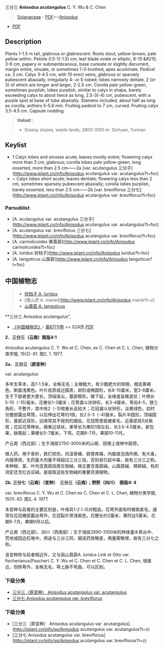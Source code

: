 三分三 **Anisodus acutangulus** C. Y. Wu & C. Chen

> [Solanaceae](http://www.iplant.cn/info/Solanaceae?t=foc) - [PDF](http://www.iplant.cn/foc/pdf/Solanaceae.pdf)>>[Anisodus](http://www.iplant.cn/info/Anisodus?t=foc)
 - [PDF](http://www.iplant.cn/foc/pdf/Anisodus.pdf)

## Description

Plants 1-1.5 m tall, glabrous or glabrescent. Roots stout, yellow-brown, pale yellow within. Petiole 0.5-1(-1.5) cm; leaf blade ovate or elliptic, 8-15 &amp;#215; 3-6 cm, papery or submembranous, base cuneate or slightly decurrent, margin entire, sinuate, or sometimes 1-3-toothed, apex acuminate. Pedicel ca. 2 cm. Calyx 3-4.5 cm, with 10 erect veins, glabrous or sparsely pubescent abaxially, irregularly 4- or 5-lobed; lobes narrowly deltate, 2 (or 3) of which are longer and larger, 2-2.5 cm. Corolla pale yellow-green, sometimes purplish; lobes purplish, similar to calyx in shape, barely exceeding calyx to about twice as long, 2.5-3(-4) cm, pubescent, with a purple spot at base of tube abaxially. Stamens included, about half as long as corolla; anthers 5-5.6 mm. Fruiting pedicel to 7 cm, curved. Fruiting calyx 3.5-4.5 cm. Capsule nodding.

> **Habait** : 
>* Grassy slopes, waste lands; 2800-3100 m. Sichuan, Yunnan

## Keylist

* 1 Calyx lobes and sinuses acute; leaves mostly entire; flowering calyx more than 3 cm, glabrous; corolla lobes pale yellow-green, long exserted, more than 2.5 cm——2a [var. acutangulus 三分子](http://www.iplant.cn/info/Anisodus acutangulus var. acutangulus?t=foc)
* ~ Calyx lobes short acute; leaves dentate; flowering calyx less than 2 cm, sometimes sparsely pubescent abaxially; corolla lobes purplish, barely exserted, less than 2.5 cm——2b [var. breviflorus 三分七](http://www.iplant.cn/info/Anisodus acutangulus var. breviflorus?t=foc)

### Parsublist

* [A.  acutangulus var. acutangulus  三分子](http://www.iplant.cn/info/Anisodus acutangulus var. acutangulus?t=foc)
* [A.  acutangulus var. breviflorus  三分七](http://www.iplant.cn/info/Anisodus acutangulus var. breviflorus?t=foc)
* [A.  carniolicoides  赛莨菪](http://www.iplant.cn/info/Anisodus carniolicoides?t=foc)
* [A.  luridus  铃铛子](http://www.iplant.cn/info/Anisodus luridus?t=foc)
* [A.  tanguticus  山莨菪](http://www.iplant.cn/info/Anisodus tanguticus?t=foc)

## 中国植物志

> * [铃铛子  A.  luridus](Anisodus-luridus-铃铛子.md)
> * [搜山虎  A.  mairei](http://www.iplant.cn/info/Anisodus mairei?t=z)
> * [山莨菪  A.  tanguticus](Anisodus-tanguticus-山莨菪.md)

**三分三 Anisodus acutangulus",

* [《中国植物志》](http://www.iplant.cn/frps)- [第67(1)卷](http://www.iplant.cn/frps/vol/67(1)) >> 024页 [PDF](http://www.iplant.cn/frps/pdf/67(1)/024a.pdf)

**2．三分三（云南）图版4:1**

Anisodus acutangulus C. Y. Wu et C. Chen, ex C. Chen et C. L. Chen, 植物分类学报, 15(2): 61. 图2, 1. 1977.

**2a．三分三（原变种）**

var. acutangulus

多年生草本，高1-1.5米，全株无毛；主根粗大，有少数肥大的侧根，根皮黄褐色，断面浅黄色。叶片纸质或近膜质，卵形或椭圆形，长8-15厘米，宽3-6厘米，生于下部者更大更长，顶端渐尖，基部楔形，微下延，全缘或呈微波状；叶柄长5-10（-15)毫米。花梗长1-3厘米；花萼漏斗状钟形，长3-4厘米，萼齿4-5，狭三角形，不整齐，其中有2（-3)枚极长且较大；花冠漏斗状钟形，淡黄绿色，初时仅檐部露出萼筒，以后伸出花萼约1倍，长2.5-3（-4)厘米，裂片半圆形，顶端圆形，基部近耳形，边缘常具不规则的细齿，花冠筒里面被柔毛，近基部具5对紫斑；花后花萼伸长。蒴果近球状，果萼长为果的1倍左右，长3.5-4.5厘米，紧包果，脉隆起；果梗长5-7厘米，下弯。花期6-7月，果期10-11月。

产云南（西北部）；生于海拔2750-3000米的山坡、田埂上或林中路旁。

根入药，用于骨折，跌打损伤，风湿骨痛、肠胃疼痛，内服或泡酒外擦。有大毒，内服慎用，生药最大剂量不得超过三分三钱，否则易引起中毒，故有三分三之称。本种根、茎、叶均含莨菪烷类生物碱，根主要含莨菪碱、山莨菪碱、樟柳碱、有的测定还含红古豆碱。是提取这些生物碱的重要资源植物。

**2b. 三分七（云南）（变种）　三分三（云南）；野箊（四川）　图版4: 4**

var. breviflorus C. Y. Wu et C. Chen ex C. Chen et C. L. Chen, 植物分类学报, 15(1): 63. 图2, 4. 1977.

本变种与前者的主要区别是，叶缘具1-2 (-3)对粗齿，花萼外面有时被疏柔毛，通常仅花冠檐部露出萼外，花冠裂片带浅紫色，花梗长约2厘米，果时达5厘米。花期6-7月，果期9月以后。

产云南（西北部）、四川（西南部）；生于海拔2890-3100米的林缘灌木草丛中、荒地或田边石堆中。用途与三分三同，据说药效略差，用量需略增，故有三分七之称。

该变种除与前者相近外，又与丽山莨菪A. luridus Link et Otto var. fischerianus(Pascher) C. Y. Wu et C. Chen et C. Chen et C. L. Chen, 很接近，但除萼外，全株无毛，萼上脉不弯曲，可以区别。

### 下级分类
* [三分三（原变种）  Anisodus acutangulus var. acutangulus](Anisodus-acutangulus-var-acutangulus-三分子(原变种).md)
* [三分七  Anisodus acutangulus var. breviflorus](Anisodus-acutangulus-var-breviflorus-三分七.md)

### 下级分类
* [三分三（原变种）  Anisodus acutangulus var. acutangulus](http://iplant.cn/info/sp/Anisodus acutangulus var. acutangulus?t=z)
* [三分七  Anisodus acutangulus var. breviflorus](http://iplant.cn/info/sp/Anisodus acutangulus var. breviflorus?t=z)
